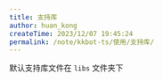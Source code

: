 ```yaml
---
title: 支持库
author: huan_kong
createTime: 2023/12/07 19:45:24
permalink: /note/kkbot-ts/使用/支持库/
---
```


默认支持库文件在 `libs` 文件夹下
